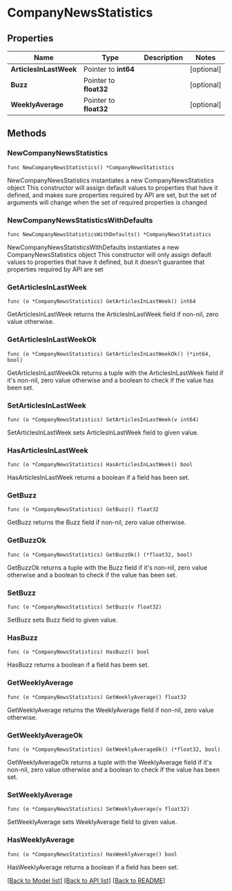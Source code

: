 # CompanyNewsStatistics

## Properties

Name | Type | Description | Notes
------------ | ------------- | ------------- | -------------
**ArticlesInLastWeek** | Pointer to **int64** |  | [optional] 
**Buzz** | Pointer to **float32** |  | [optional] 
**WeeklyAverage** | Pointer to **float32** |  | [optional] 

## Methods

### NewCompanyNewsStatistics

`func NewCompanyNewsStatistics() *CompanyNewsStatistics`

NewCompanyNewsStatistics instantiates a new CompanyNewsStatistics object
This constructor will assign default values to properties that have it defined,
and makes sure properties required by API are set, but the set of arguments
will change when the set of required properties is changed

### NewCompanyNewsStatisticsWithDefaults

`func NewCompanyNewsStatisticsWithDefaults() *CompanyNewsStatistics`

NewCompanyNewsStatisticsWithDefaults instantiates a new CompanyNewsStatistics object
This constructor will only assign default values to properties that have it defined,
but it doesn't guarantee that properties required by API are set

### GetArticlesInLastWeek

`func (o *CompanyNewsStatistics) GetArticlesInLastWeek() int64`

GetArticlesInLastWeek returns the ArticlesInLastWeek field if non-nil, zero value otherwise.

### GetArticlesInLastWeekOk

`func (o *CompanyNewsStatistics) GetArticlesInLastWeekOk() (*int64, bool)`

GetArticlesInLastWeekOk returns a tuple with the ArticlesInLastWeek field if it's non-nil, zero value otherwise
and a boolean to check if the value has been set.

### SetArticlesInLastWeek

`func (o *CompanyNewsStatistics) SetArticlesInLastWeek(v int64)`

SetArticlesInLastWeek sets ArticlesInLastWeek field to given value.

### HasArticlesInLastWeek

`func (o *CompanyNewsStatistics) HasArticlesInLastWeek() bool`

HasArticlesInLastWeek returns a boolean if a field has been set.

### GetBuzz

`func (o *CompanyNewsStatistics) GetBuzz() float32`

GetBuzz returns the Buzz field if non-nil, zero value otherwise.

### GetBuzzOk

`func (o *CompanyNewsStatistics) GetBuzzOk() (*float32, bool)`

GetBuzzOk returns a tuple with the Buzz field if it's non-nil, zero value otherwise
and a boolean to check if the value has been set.

### SetBuzz

`func (o *CompanyNewsStatistics) SetBuzz(v float32)`

SetBuzz sets Buzz field to given value.

### HasBuzz

`func (o *CompanyNewsStatistics) HasBuzz() bool`

HasBuzz returns a boolean if a field has been set.

### GetWeeklyAverage

`func (o *CompanyNewsStatistics) GetWeeklyAverage() float32`

GetWeeklyAverage returns the WeeklyAverage field if non-nil, zero value otherwise.

### GetWeeklyAverageOk

`func (o *CompanyNewsStatistics) GetWeeklyAverageOk() (*float32, bool)`

GetWeeklyAverageOk returns a tuple with the WeeklyAverage field if it's non-nil, zero value otherwise
and a boolean to check if the value has been set.

### SetWeeklyAverage

`func (o *CompanyNewsStatistics) SetWeeklyAverage(v float32)`

SetWeeklyAverage sets WeeklyAverage field to given value.

### HasWeeklyAverage

`func (o *CompanyNewsStatistics) HasWeeklyAverage() bool`

HasWeeklyAverage returns a boolean if a field has been set.


[[Back to Model list]](../README.md#documentation-for-models) [[Back to API list]](../README.md#documentation-for-api-endpoints) [[Back to README]](../README.md)


